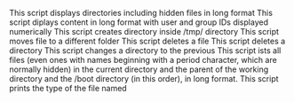 This script displays directories including hidden files in long format
This script diplays content in long format 
with user and group IDs displayed numerically
This script creates directory inside /tmp/ directory
This script moves file to a different folder
This script deletes a file
This script deletes a directory
This script changes a directory to the previous
This script ists all files (even ones with names beginning with a period character, which are normally hidden) in the current directory and the parent of the working directory and the /boot directory (in this order), in long format.
This script prints the type of the file named
